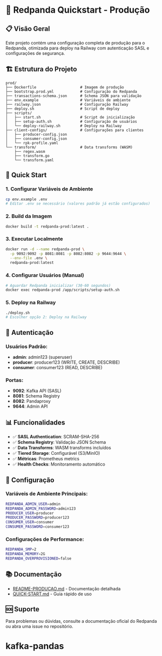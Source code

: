 # 🚀 Redpanda Quickstart - Produção

## 📋 Visão Geral

Este projeto contém uma configuração completa de produção para o Redpanda, otimizada para deploy na Railway com autenticação SASL e configurações de segurança.

## 🏗️ Estrutura do Projeto

```
prod/
├── Dockerfile                    # Imagem de produção
├── bootstrap.prod.yml            # Configuração do Redpanda
├── transactions-schema.json      # Schema JSON para validação
├── env.example                   # Variáveis de ambiente
├── railway.json                  # Configuração Railway
├── deploy.sh                     # Script de deploy
├── scripts/
│   ├── start.sh                  # Script de inicialização
│   ├── setup-auth.sh             # Configuração de usuários
│   └── deploy-railway.sh         # Deploy na Railway
├── client-configs/               # Configurações para clientes
│   ├── producer-config.json
│   ├── consumer-config.json
│   └── rpk-profile.yaml
└── transform/                    # Data transforms (WASM)
    ├── regex.wasm
    ├── transform.go
    └── transform.yaml
```

## 🚀 Quick Start

### 1. **Configurar Variáveis de Ambiente**
```bash
cp env.example .env
# Editar .env se necessário (valores padrão já estão configurados)
```

### 2. **Build da Imagem**
```bash
docker build -t redpanda-prod:latest .
```

### 3. **Executar Localmente**
```bash
docker run -d --name redpanda-prod \
  -p 9092:9092 -p 8081:8081 -p 8082:8082 -p 9644:9644 \
  --env-file .env \
  redpanda-prod:latest
```

### 4. **Configurar Usuários (Manual)**
```bash
# Aguardar Redpanda inicializar (30-60 segundos)
docker exec redpanda-prod /app/scripts/setup-auth.sh
```

### 5. **Deploy na Railway**
```bash
./deploy.sh
# Escolher opção 2: Deploy na Railway
```

## 🔐 Autenticação

### **Usuários Padrão:**
- **admin**: admin123 (superuser)
- **producer**: producer123 (WRITE, CREATE, DESCRIBE)
- **consumer**: consumer123 (READ, DESCRIBE)

### **Portas:**
- **9092**: Kafka API (SASL)
- **8081**: Schema Registry
- **8082**: Pandaproxy
- **9644**: Admin API

## 📊 Funcionalidades

- ✅ **SASL Authentication**: SCRAM-SHA-256
- ✅ **Schema Registry**: Validação JSON Schema
- ✅ **Data Transforms**: WASM transforms incluídos
- ✅ **Tiered Storage**: Configurável (S3/MinIO)
- ✅ **Métricas**: Prometheus metrics
- ✅ **Health Checks**: Monitoramento automático

## 🔧 Configuração

### **Variáveis de Ambiente Principais:**
```bash
REDPANDA_ADMIN_USER=admin
REDPANDA_ADMIN_PASSWORD=admin123
PRODUCER_USER=producer
PRODUCER_PASSWORD=producer123
CONSUMER_USER=consumer
CONSUMER_PASSWORD=consumer123
```

### **Configurações de Performance:**
```bash
REDPANDA_SMP=2
REDPANDA_MEMORY=2G
REDPANDA_OVERPROVISIONED=false
```

## 📚 Documentação

- [README-PRODUCAO.md](README-PRODUCAO.md) - Documentação detalhada
- [QUICK-START.md](QUICK-START.md) - Guia rápido de uso

## 🆘 Suporte

Para problemas ou dúvidas, consulte a documentação oficial do Redpanda ou abra uma issue no repositório.
# kafka-pandas
